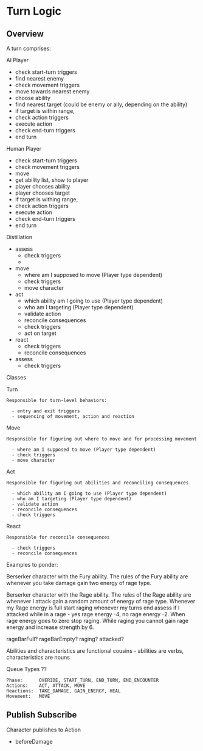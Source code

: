 Turn Logic
==========

Overview
--------

A turn comprises:

AI Player

  - check start-turn triggers
  - find nearest enemy
  - check movement triggers
  - move towards nearest enemy
  - choose ability
  - find nearest target (could be enemy or ally, depending on the ability)
  - if target is within range,
  - check action triggers
  - execute action
  - check end-turn triggers
  - end turn
  
Human Player

  - check start-turn triggers
  - check movement triggers
  - move
  - get ability list, show to player
  - player chooses ability
  - player chooses target
  - if target is withing range,
  - check action triggers
  - execute action
  - check end-turn triggers
  - end turn

Distillation

  - assess
    - check triggers
    - 
  - move
    - where am I supposed to move (Player type dependent)
    - check triggers
    - move character
  - act
    - which ability am I going to use (Player type dependent)
    - who am I targeting (Player type dependent)
    - validate action
    - reconcile consequences
    - check triggers
    - act on target 
  - react
    - check triggers
    - reconcile consequences
  - assess
    - check triggers

Classes

  Turn

    Responsible for turn-level behaviors: 

      - entry and exit triggers
      - sequencing of movement, action and reaction

  Move

    Responsible for figuring out where to move and for processing movement

      - where am I supposed to move (Player type dependent)
      - check triggers
      - move character

  Act

    Responsible for figuring out abilities and reconciling consequences

      - which ability am I going to use (Player type dependent)
      - who am I targeting (Player type dependent)
      - validate action
      - reconcile consequences
      - check triggers

  React

    Responsible for reconcile consequences

      - check triggers
      - reconcile consequences


Examples to ponder:

Berserker character with the Fury ability.  The rules of the Fury ability are
whenever you take damage gain two energy of rage type.

Berserker character with the Rage ability.  The rules of the Rage ability are
whenever I attack gain a random amount of energy of rage type.  Whenever my
Rage energy is full start raging whenever my turns end assess if I attacked while
in a rage - yes rage energy -4, no rage energy -2.  When rage energy goes to
zero stop raging.  While raging you cannot gain rage energy and increase strength by 6.

  rageBarFull?
  rageBarEmpty?
  raging?
  attacked?

Abilities and characteristics are functional cousins - abilities are verbs, characteristics are nouns

Queue Types ??

	Phase:      OVERIDE, START_TURN, END_TURN, END_ENCOUNTER
	Actions:    ACT, ATTACK, MOVE
	Reactions:  TAKE_DAMAGE, GAIN_ENERGY, HEAL
	Movement:   MOVE

Publish Subscribe
-----------------

Character publishes to Action

  - beforeDamage


